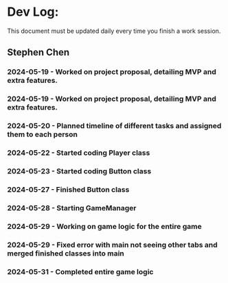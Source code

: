# Dev Log:

This document must be updated daily every time you finish a work session.

## Stephen Chen

### 2024-05-19 - Worked on project proposal, detailing MVP and extra features.

### 2024-05-19 - Worked on project proposal, detailing MVP and extra features.

### 2024-05-20 - Planned timeline of different tasks and assigned them to each person

### 2024-05-22 - Started coding Player class

### 2024-05-23 - Started coding Button class

### 2024-05-27 - Finished Button class

### 2024-05-28 - Starting GameManager

### 2024-05-29 - Working on game logic for the entire game

### 2024-05-29 - Fixed error with main not seeing other tabs and merged finished classes into main

### 2024-05-31 - Completed entire game logic 

